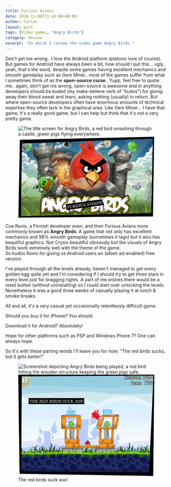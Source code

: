 ```yaml
---
title: Furious Avians
date: 2010-11-06T21:43:00+00:00
author: Carlos
layout: post
tags: [Video games, "Angry Birds"]
category: Review
excerpt: "In which I review the video game Angry Birds."
---
```

Don't get me wrong.. I love the Android platform (platonic love of course). But games for Android have always been a bit, how should I put this... ugly.. yeah, that's the word, despite some games having excellent mechanics and smooth gameplay such as Gem Miner.. most of the games suffer from what I sometimes think of as the **open-source curse**.. Yupp, feel free to quote me.. again, don't get me wrong, open-source is awesome and in anything developers should be kuded (my make-believe verb of "kudos") for giving away their blood sweat and tears, asking nothing (usually) in return. But where open-source developers often have enormous amounts of technical expertise they often lack in the graphical area. Like Gem Miner... I have that game, it's a really good game, but I can help but think that it's not a very pretty game.

<figure>
  <img class="js-lazy-load" data-original="/assets/posts/2010/11/birds-1.png" alt="The title screen for Angry Birds, a red bird smashing through a castle, green pigs flying everywhere.">
  <noscript>
    <img src="/assets/posts/2010/11/birds-1.png" alt="The title screen for Angry Birds, a red bird smashing through a castle, green pigs flying everywhere.">
  </noscript>
  <figcaption></figcaption>
</figure>

Cue Rovio, a Finnish developer even, and their Furious Avians more commonly known as **Angry Birds**. A game that not only has excellent mechanics and 98% smooth gameplay (sometimes it lags) but it also has beautiful graphics. Not Crysis beautiful obviously but the visuals of Angry Birds work extremely well with the theme of the game.  
So kudos Rovio for giving us Android users an (albeit ad-enabled) free version.

I've played through all the levels already, haven't managed to get every golden egg quite yet and I'm considering if I should try to get three stars in every level just for bragging rights. A part of me wishes there would be a reset button (without uninstalling) so I could start over unlocking the levels. Nonetheless it was a good three weeks of casually playing it at lunch & smoke breaks.

All and all, it's a very casual yet occasionally relentlessly difficult game.

Should you buy it for iPhone? You should.

Download it for Android? Absolutely!

Hope for other platforms such as PSP and Windows Phone 7? One can always hope.

So it's with these parting words I'll leave you for now; "The red birds sucks, but it gets better!"

<figure>
  <img class="js-lazy-load" data-original="/assets/posts/2010/11/birds-2.png" alt="Screenshot depicting Angry Birds being played, a red bird hitting the wooden structure keeping the green pigs safe.">
  <noscript>
    <img src="/assets/posts/2010/11/birds-2.png" alt="Screenshot depicting Angry Birds being played, a red bird hitting the wooden structure keeping the green pigs safe.">
  </noscript>
  <figcaption>The red birds suck ass!</figcaption>
</figure>